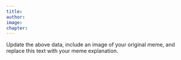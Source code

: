 ```yaml
---
title:  
author:
image: 
chapter: 
---
```

Update the above data, include an image of your original meme, and replace this text with your meme explanation.